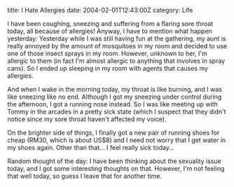 title: I Hate Allergies
date: 2004-02-01T12:43:00Z
category: Life

I have been coughing, sneezing and suffering from a flaring sore throat today, all because of allergies! Anyway, I have to mention what happen yesterday: Yesterday while I was still having fun at the gathering, my aunt is really annoyed by the amount of mosquitoes in my room and decided to use one of those insect sprays in my room. However, unknown to her, I'm allergic to them (in fact I'm almost allergic to anything that involves in spray cans). So I ended up sleeping in my room with agents that causes my allergies.

And when I wake in the morning today, my throat is like burning, and I was like sneezing like no end. Although I got my sneezing under control during the afternoon, I got a running nose instead. So I was like meeting up with Tommy in the arcades in a pretty sick state (which I suspect that they didn't notice since my sore throat haven't affected my voice).

On the brighter side of things, I finally got a new pair of running shoes for cheap (RM30, which is about US$8) and I need not worry that I get water in my shoes again. Other than that… I feel really sick today…

Random thought of the day: I have been thinking about the sexuality issue today, and I got some interesting thoughts on that. However, I'm not feeling that well today, so guess I leave that for another time.
